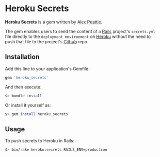 # Heroku Secrets

__Heroku Secrets__ is a gem written by 
[Alex Peattie](https://github.com/alexpeattie/heroku_secrets).

The gem enables users to send the content of a [Rails](http://rubyonrails.org) 
project's `secrets.yml` file directly to the `deployment environment` 
on [Heroku](https://www.heroku.com) without the need to push 
that file to the project's [Github](https://www.github.com) repo.


## Installation

Add this line to your application's Gemfile:

```ruby
gem 'heroku_secrets'
```

And then execute:

```bash
$> bundle install
```

Or install it yourself as:

```bash
$> gem install heroku_secrets
```

## Usage

To push secrets to Heroku in Rails:

```bash
$> bin/rake heroku:secrets RAILS_ENV=production
```

